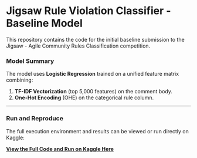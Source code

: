 # Jigsaw Rule Violation Classifier - Baseline Model

This repository contains the code for the initial baseline submission to the Jigsaw - Agile Community Rules Classification competition.

### Model Summary
The model uses **Logistic Regression** trained on a unified feature matrix combining:
1. **TF-IDF Vectorization** (top 5,000 features) on the comment body.
2. **One-Hot Encoding** (OHE) on the categorical rule column.

---

### Run and Reproduce
The full execution environment and results can be viewed or run directly on Kaggle:

**[View the Full Code and Run on Kaggle Here]([YOUR_KAGGLE_NOTEBOOK_URL_HERE](https://www.kaggle.com/code/sumithabharathi/notebookdf212d1ded?scriptVersionId=265816349))**
